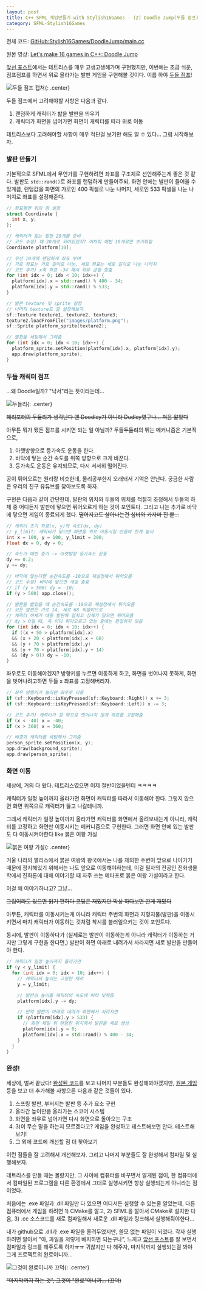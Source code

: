 ```yaml
---
layout: post
title: C++ SFML 게임만들기 with Stylish16Games - (2) Doodle Jump(두들 점프)
category: SFML-Stylish16Games
---
```


전체 코드: [GitHub:Stylish16Games/DoodleJump/main.cc](https://github.com/panda5176/Stylish16Games/blob/main/DoodleJump/main.c)

원본 영상: [Let's make 16 games in C++: Doodle Jump](https://youtu.be/7Vf_vQIUk5Q)

[앞선 포스트](https://panda5176.github.io/sfml-stylish16games/2021/06/13/01.html)에서는 테트리스를 매우 고생고생해가며 구현했지만, 이번에는 조금 쉬운, 점프점프를 하면서 위로 올라가는 발판 게임을 구현해볼 것이다. 이름 하야 [두들 점프](https://doodlejumpgame.com)!

<!--description-->

![두들 점프 캡쳐](https://github.com/panda5176/panda5176.github.io/blob/main/_files/doodlejump-on.png?raw=true){: .center}

두들 점프에서 고려해야할 사항은 다음과 같다.

1) 랜덤하게 캐릭터가 밟을 발판을 띄우기
2) 캐릭터가 화면을 넘어가면 화면이 캐릭터를 따라 위로 이동

테트리스보다 고려해야할 사항이 매우 적단걸 보기만 해도 알 수 있다... 그럼 시작해보자.

### 발판 만들기

기본적으로 SFML에서 무언가를 구현하려면 좌표를 구조체로 선언해주는게 좋은 것 같다. 발판도 `std::rand()`로 좌표를 랜덤하게 만들어주되, 화면 안에는 발판이 들어올 수 있게끔, 랜덤값을 화면의 가로인 400 픽셀로 나눈 나머지, 세로인 533 픽셀을 나눈 나머지로 좌표를 설정해준다. 

```c++
// 좌표평면 위의 점 설정
struct Coordinate {
  int x, y;
};

// 캐릭터가 밟는 발판 20개를 준비
// 코드 수정) 왜 20개로 되어있었지? 어차피 매번 10개로만 초기화함
Coordinate platform[10];

// 우선 10개에 랜덤하게 좌표 부여
// 가로 좌표는 가로 길이로 나눈, 세로 좌표는 세로 길이로 나눈 나머지
// 코드 추가) x축 좌표 -34 해서 좌우 균형 맞춤
for (int idx = 0; idx < 10; idx++) {
  platform[idx].x = std::rand() % 400 - 34;
  platform[idx].y = std::rand() % 533;
}

// 발판 texture 및 sprite 설정
// 나머지 texture도 잘 설정해보자
sf::Texture texture1, texture2, texture3;
texture2.loadFromFile("images/platform.png");
sf::Sprite platform_sprite(texture2);

// 발판을 세팅해서 그려줌
for (int idx = 0; idx < 10; idx++) {
  platform_sprite.setPosition(platform[idx].x, platform[idx].y);
  app.draw(platform_sprite);
}
```

### 두들 캐릭터 점프

...왜 Doodle일까? "낙서"라는 뜻이라는데...

![두들리](https://img.ti-media.net/wp/uploads/sites/46/2020/10/New-Project-16-2-920x518.jpg){: .center}

~~해리포터의 두들리가 생각난다 얜 Doodley가 아니라 Dudley였구나... 처음 알았다~~

아무튼 뭐가 됐든 점프를 시키면 되는 일 아닐까? 두들~~두들리~~의 뛰는 메커니즘은 기본적으로,

1) 아랫방향으로 등가속도 운동을 한다.
2) 바닥에 닿는 순간 속도를 위쪽 방향으로 크게 바꾼다.
3) 등가속도 운동은 유지되므로, 다시 서서히 떨어진다.

공이 튀어오르는 원리랑 비슷한데, 물리공부한지 오래돼서 기억은 안난다. 궁금한 사람은 우리의 친구 유튜브를 찾아보도록 하자.

구현은 다음과 같이 간단한데, 발판의 위치와 두들의 위치를 적절히 조정해서 두들의 하체 중 어디든지 발판에 닿으면 뛰어오르게 하는 것이 포인트다. 그리고 나는 추가로 바닥에 닿으면 게임이 종료되게 했다. ~~떨어지고도 살아나는건 심바와 카자마 진 뿐...~~

```c++
// 캐릭터 초기 좌표(x, y)와 속도(dx, dy)
// y_limit: 캐릭터가 닿으면 화면을 위로 이동시킬 만큼의 한계 높이
int x = 100, y = 100, y_limit = 200;
float dx = 0, dy = 0;

// 속도가 매번 증가 -> 아랫방향 등가속도 운동
dy += 0.2;
y += dy;

// 바닥에 닿는다면 순간속도를 -10으로 재설정해서 튀어오름
// 코드 수정) 바닥에 닿으면 게임 종료
// if (y > 500) dy = -10;
if (y > 500) app.close();

// 발판을 밟았을 때 순간속도를 -10으로 재설정해서 튀어오름
// 모든 발판은 가로 14, 세로 68 픽셀이므로
// 캐릭터 하체가 대충 발판에 걸치고 상체가 닿으면 튀어오름
// dy > 0일 때, 즉 이미 튀어오르고 있는 중에는 판정하지 않음
for (int idx = 0; idx < 10; idx++) {
  if ((x + 50 > platform[idx].x)
  && (x + 20 < platform[idx].x + 68)
  && (y + 70 > platform[idx].y)
  && (y + 70 < platform[idx].y + 14)
  && (dy > 0)) dy = -10;
}
```

좌우로도 이동해야겠지? 방향키를 누르면 이동하게 하고, 화면을 벗어나지 못하게, 화면을 벗어나려고하면 두들 x 좌표를 고정해버리자.

```c++
// 좌우 방향키가 눌리면 좌우로 이동
if (sf::Keyboard::isKeyPressed(sf::Keyboard::Right)) x += 3;
if (sf::Keyboard::isKeyPressed(sf::Keyboard::Left)) x -= 3;

// 코드 추가) 캐릭터가 창 밖으로 벗어나지 않게 좌표를 고정해줌
if (x < -40) x = -40;
if (x > 360) x = 360;

// 배경과 캐릭터를 세팅해서 그려줌
person_sprite.setPosition(x, y);
app.draw(background_sprite);
app.draw(person_sprite);
```

### 화면 이동

세상에, 거의 다 왔다. 테트리스였으면 이제 절반이었을텐데
ㅋㅋㅋㅋ

캐릭터가 일정 높이까지 올라가면 화면이 캐릭터를 따라서 이동해야 한다. 그렇지 않으면 화면 위쪽으로 캐릭터가 뚫고 나갈테니까.

그래서 캐릭터가 일정 높이까지 올라가면 캐릭터를 화면에서 올려보내는게 아니라, 캐릭터를 고정하고 화면만 이동시키는 메커니즘으로 구현한다. 그러면 화면 안에 있는 발판도 다 이동시켜야한다 like 붉은 여왕 가설

![붉은 여왕 가설](https://w.namu.la/s/795133c27688822ecb31791ce1134ede1ba73c029441a55cab8682714e54cc2aa38ac129696590997d7b6aad3cda45d06e6bca87ddca21d2fde3d5c629287f83117fa1156423d734ac20e800924bfeaa73b948c2317a9f791596d2f439ab94a2){: .center}

거울 나라의 앨리스에서 붉은 여왕의 왕국에서는 나를 제외한 주변이 앞으로 나아가기 때문에 정지해있기 위해서는 나도 앞으로 이동해야하는데, 이걸 필자의 전공인 진화생물학에서 진화론에 대해 이야기할 때 자주 쓰는 메타포로 붉은 여왕 가설이라고 한다.

이걸 왜 이야기하냐고? 그냥...

~~그림이라도 있으면 읽기 편하다 코딩은 재밌지만 막상 하다보면 딴게 재밌다~~

아무튼, 캐릭터를 이동시키는게 아니라 캐릭터 주변의 화면과 지형지물(발판)을 이동시키면서 마치 캐릭터가 이동하는 것처럼 착시를 불러일으키는 것이 포인트다.

동시에, 발판이 이동하다가 (실제로는 발판이 이동하는게 아니라 캐릭터가 이동하는 거지만 그렇게 구현을 한다면,) 발판이 화면 아래로 내려가서 사라지면 새로 발판을 만들어야 한다.

```c++
// 캐릭터가 일정 높이까지 올라가면
if (y < y_limit) {
  for (int idx = 0; idx < 10; idx++) {
    // 캐릭터의 높이는 고정한 채로
    y = y_limit;

    // 발판의 높이를 캐릭터의 속도에 따라 낮춰줌
    platform[idx].y -= dy;

    // 만약 발판이 아래로 내려가 화면에서 사라지면
    if (platform[idx].y > 533) {
      // 화면 제일 위 랜덤한 위치에서 발판을 새로 생성
      platform[idx].y = 0;
      platform[idx].x = std::rand() % 400 - 34;
    }
  }
}
```

### 완성!

세상에, 벌써 끝났다! [완성된 코드](https://github.com/panda5176/Stylish16Games/blob/main/DoodleJump/main.c)를 보고 나머지 부분들도 완성해봐야겠지만, [원본 게임](https://doodlejumpgame.com) 등을 보고 더 추가해볼 사항으론 다음과 같은 것들이 있다.

1) 스프링 발판, 부서지는 발판 등 추가 요소 구현
2) 올라간 높이만큼 올라가는 스코어 시스템
3) 화면을 좌우로 넘어가면 다시 화면으로 돌아오는 구조
4) 3)이 무슨 말을 하는지 모르겠다고? 게임을 완성하고 테스트해보면 안다. 테스트해보기!
5) 그 외에 코드에 개선할 점 더 찾아보기

이런 점들을 잘 고려해서 개선해보자. 그리고 나머지 부분들도 잘 완성해서 컴파일 및 실행해보자.

테트리스를 만들 때는 몰랐지만, 그 사이에 컴퓨터를 바꾸면서 알게된 점이, 한 컴퓨터에서 컴파일된 프로그램을 다른 환경에서 그대로 실행시키면 항상 실행되는게 아니라는 점이었다.

처음에는 .exe 파일과 .dll 파일만 다 있으면 어디서든 실행할 수 있는줄 알았는데, 다른 컴퓨터에서 게임을 하려면 1) CMake를 깔고, 2) SFML을 깔아서 CMake로 설치한 다음, 3) .cc 소스코드를 새로 컴파일해서 새로운 .dll 파일과 링크해서 실행해줘야한다...

내가 github으로 .dll과 .exe 파일을 올려두었지만, 쓸모 없는 파일이 되었다. 각자 실행하려면 알아서 "아, 파일을 저렇게 배치하면 되는구나", 느끼고 [앞선 포스트](https://panda5176.github.io/sfml-stylish16games/2021/06/09/01.html)를 잘 보면서 컴파일과 링크를 해주도록 하자ㅠㅠ 귀찮지만 다 해주자, 마지막까지 실행되는걸 봐야 그게 프로젝트의 완료이니까...

![그것이 완료이니까 끄덕](https://thumbs.gfycat.com/GlumWhisperedAlpineroadguidetigerbeetle-size_restricted.gif){: .center}

~~"마지막까지 하는 것", 그것이 "완료"이니까... (끄덕)~~